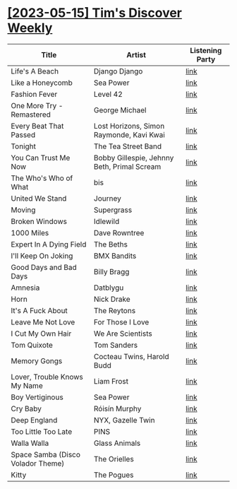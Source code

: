 # [[2023-05-15] Tim's Discover Weekly](https://open.spotify.com/user/zachthehammer/playlist/4K2ThtYawDOqSGKormPhwm)

| Title | Artist | Listening Party |
| --- | --- | --- |
| Life's A Beach | Django Django | [link](https://timstwitterlisteningparty.com/pages/replay/feed_266.html) |
| Like a Honeycomb | Sea Power | [link](https://timstwitterlisteningparty.com/pages/replay/feed_23.html) |
| Fashion Fever | Level 42 | [link](https://timstwitterlisteningparty.com/pages/replay/feed_333.html) |
| One More Try - Remastered | George Michael | [link]() |
| Every Beat That Passed | Lost Horizons, Simon Raymonde, Kavi Kwai | [link](https://timstwitterlisteningparty.com/pages/replay/feed_678.html) |
| Tonight | The Tea Street Band | [link](https://timstwitterlisteningparty.com/pages/replay/feed_917.html) |
| You Can Trust Me Now | Bobby Gillespie, Jehnny Beth, Primal Scream | [link](https://timstwitterlisteningparty.com/pages/replay/feed_841.html) |
| The Who's Who of What | bis | [link](https://timstwitterlisteningparty.com/pages/replay/feed_1189.html) |
| United We Stand | Journey | [link](https://timstwitterlisteningparty.com/pages/replay/feed_1170.html) |
| Moving | Supergrass | [link](https://timstwitterlisteningparty.com/pages/replay/feed_278.html) |
| Broken Windows | Idlewild | [link](https://timstwitterlisteningparty.com/pages/replay/feed_226.html) |
| 1000 Miles | Dave Rowntree | [link](https://timstwitterlisteningparty.com/pages/replay/feed_1201.html) |
| Expert In A Dying Field | The Beths | [link](https://timstwitterlisteningparty.com/pages/replay/feed_1141.html) |
| I'll Keep On Joking | BMX Bandits | [link](https://timstwitterlisteningparty.com/pages/replay/feed_1065.html) |
| Good Days and Bad Days | Billy Bragg | [link](https://timstwitterlisteningparty.com/pages/replay/feed_948.html) |
| Amnesia | Datblygu | [link]() |
| Horn | Nick Drake | [link]() |
| It's A Fuck About | The Reytons | [link](https://timstwitterlisteningparty.com/pages/replay/feed_1207.html) |
| Leave Me Not Love | For Those I Love | [link](https://timstwitterlisteningparty.com/pages/replay/feed_719.html) |
| I Cut My Own Hair | We Are Scientists | [link](https://timstwitterlisteningparty.com/pages/replay/feed_938.html) |
| Tom Quixote | Tom Sanders | [link](https://timstwitterlisteningparty.com/pages/replay/feed_706.html) |
| Memory Gongs | Cocteau Twins, Harold Budd | [link]() |
| Lover, Trouble Knows My Name | Liam Frost | [link](https://timstwitterlisteningparty.com/pages/replay/feed_600.html) |
| Boy Vertiginous | Sea Power | [link](https://timstwitterlisteningparty.com/pages/replay/feed_69.html) |
| Cry Baby | Róisín Murphy | [link](https://timstwitterlisteningparty.com/pages/replay/feed_98.html) |
| Deep England | NYX, Gazelle Twin | [link](https://timstwitterlisteningparty.com/pages/replay/feed_715.html) |
| Too Little Too Late | PINS | [link](https://timstwitterlisteningparty.com/pages/replay/feed_168.html) |
| Walla Walla | Glass Animals | [link](https://timstwitterlisteningparty.com/pages/replay/feed_375.html) |
| Space Samba (Disco Volador Theme) | The Orielles | [link](https://timstwitterlisteningparty.com/pages/replay/feed_4.html) |
| Kitty | The Pogues | [link](https://timstwitterlisteningparty.com/pages/replay/feed_271.html) |
